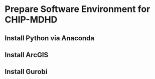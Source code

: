 # Prepare Software Environment for CHIP-MDHD

## Install Python via Anaconda

## Install ArcGIS

## Install Gurobi
